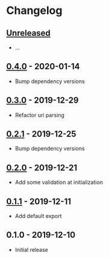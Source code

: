 # Changelog

## [Unreleased]

- ...

## [0.4.0] - 2020-01-14

- Bump dependency versions

## [0.3.0] - 2019-12-29

- Refactor uri parsing

## [0.2.1] - 2019-12-25

- Bump dependency versions

## [0.2.0] - 2019-12-21

- Add some validation at initialization

## [0.1.1] - 2019-12-11

- Add default export

## 0.1.0 - 2019-12-10

- Initial release

[unreleased]: https://github.com/Synor/database-mysql/compare/0.4.0...HEAD
[0.4.0]: https://github.com/Synor/database-mysql/compare/0.3.0...0.4.0
[0.3.0]: https://github.com/Synor/database-mysql/compare/0.2.1...0.3.0
[0.2.1]: https://github.com/Synor/database-mysql/compare/0.2.0...0.2.1
[0.2.0]: https://github.com/Synor/database-mysql/compare/0.1.1...0.2.0
[0.1.1]: https://github.com/Synor/database-mysql/compare/0.1.0...0.1.1

